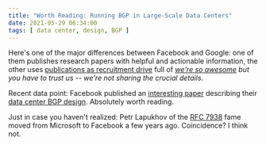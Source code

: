 ```yaml
---
title: "Worth Reading: Running BGP in Large-Scale Data Centers"
date: 2021-05-29 06:34:00
tags: [ data center, design, BGP ]
---
```

Here's one of the major differences between Facebook and Google: one of them publishes research papers with helpful and actionable information, the other uses [publications as recruitment drive](/2018/03/before-commenting-on-someone-mentioning.html) full of *[we're so awesome](/2012/05/openflow-google-brilliant-but-not.html) but you have to trust us -- we're not sharing the crucial details*.

Recent data point: Facebook published an [interesting paper](https://research.fb.com/wp-content/uploads/2021/03/Running-BGP-in-Data-Centers-at-Scale_final.pdf) describing their [data center BGP design](https://engineering.fb.com/2021/05/13/data-center-engineering/bgp/). Absolutely worth reading.

Just in case you haven't realized: Petr Lapukhov of the [RFC 7938](https://datatracker.ietf.org/doc/html/rfc7938) fame moved from Microsoft to Facebook a few years ago. Coincidence? I think not.
